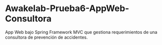 # Awakelab-Prueba6-AppWeb-Consultora
App Web bajo Spring Framework MVC que gestiona requerimientos de una consultora de prevención de accidentes.
